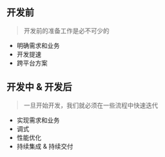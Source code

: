 ## 开发前

> 开发前的准备工作是必不可少的

+ 明确需求和业务
+ 开发提速
+ 跨平台方案



## 开发中 & 开发后

> 一旦开始开发，我们就必须在一些流程中快速迭代

+ 实现需求和业务
+ 调式
+ 性能优化
+ 持续集成 & 持续交付

